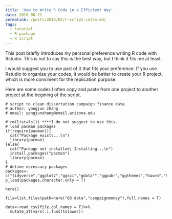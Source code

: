 ```yaml
---
title: 'How to Write R Code in a Efficient Way'
date: 2018-08-21
permalink: /posts/2018/02/r-script-intro.md/
tags:
  - tutorial
  - R package
  - R script
---
```


This post briefly introduces my personal preference writing R code with Rstudio. This is not to say this is the best way, but I think it fits me at least.

I would suggest you to use part of it that fits your preference. If you use Rstudio to organize your codes, it would be better to create your R project, which is more convinient for the replication purpose.

Here are some codes I often copy and paste from one project to another project at the begining of the script.
```
# script to clean dissertation campaign finance data
# author: yongjun zhang
# email: yongjunzhang@email.arizona.edu

# rm(list=ls()) ****I do not suggest to use this.
# load pacman packages
if(require(pacman)){
  cat("Package exists...\n")
  library(pacman)
}else{
  cat("Package not installed; Installing...\n")
  install.packages("pacman")
  library(pacman)
}
# define necessary packages
packages<-c("tidyverse","ggplot2","ggsci","gdata"","ggpubr","ggthemes","haven","here")
p_load(packages,character.only = T)

here()

file=list.files(path=here("03 data","campaignmoney"),full.names = T)

data<-read_csv(file,col_names = T)%>%
  mutate_at(vars(.),funs(tolower))
```